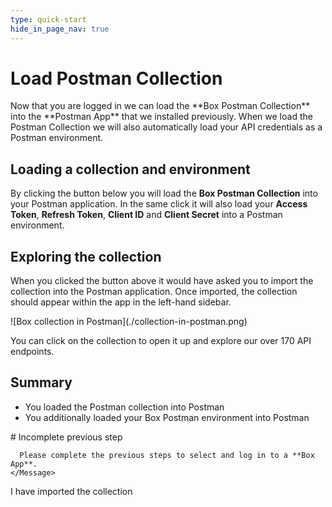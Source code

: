 ```yaml
---
type: quick-start
hide_in_page_nav: true
---
```


<!-- alex disable postman-postwoman -->

# Load Postman Collection

<LoggedIn id='postman_credentials'>
  Now that you are logged in we can load the **Box Postman Collection** into the
  **Postman App** that we installed previously. When we load the Postman
  Collection we will also automatically load your API credentials as a Postman
  environment.

  ## Loading a collection and environment

  By clicking the button below you will load the **Box Postman
  Collection** into your Postman application. In the same click it will also
  load your **Access Token**, **Refresh Token**, **Client ID** and **Client
  Secret** into a Postman environment.

  <Trigger option='postman_collection_downloaded' value='true'>
    <Postman env='postman_credentials' />
  </Trigger>
</LoggedIn>

<Choice option='postman_collection_downloaded' value='true' color='none'>

## Exploring the collection

When you clicked the button above it would have asked you to import the
collection into the Postman application. Once imported, the collection should
appear within the app in the left-hand sidebar.

<ImageFrame border center shadow width='600'>
  ![Box collection in Postman](./collection-in-postman.png)
</ImageFrame>

You can click on the collection to open it up and explore our over 170 API
endpoints.

## Summary

* You loaded the Postman collection into Postman
* You additionally loaded your Box Postman environment into Postman

</Choice>

<Choice option='postman.app_type' value='create_new,use_existing' color='none'>
  <LoggedIn reverse>
    <Message danger>
      # Incomplete previous step

      Please complete the previous steps to select and log in to a **Box App**.
    </Message>
  </LoggedIn>
</Choice>

<Observe option='postman_collection_downloaded' value='true'>
  <Next>I have imported the collection</Next>
</Observe>
